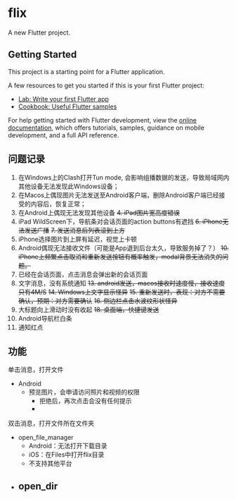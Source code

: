 # flix

A new Flutter project.

## Getting Started

This project is a starting point for a Flutter application.

A few resources to get you started if this is your first Flutter project:

- [Lab: Write your first Flutter app](https://docs.flutter.dev/get-started/codelab)
- [Cookbook: Useful Flutter samples](https://docs.flutter.dev/cookbook)

For help getting started with Flutter development, view the
[online documentation](https://docs.flutter.dev/), which offers tutorials,
samples, guidance on mobile development, and a full API reference.

## 问题记录
1. 在Windows上的Clash打开Tun mode, 会影响组播数据的发送，导致局域网内其他设备无法发现此Windows设备；
2. 在Macos上偶现图片无法发送至Android客户端，删除Android客户端已经接受的内容后，恢复正常；
3. 在Android上偶现无法发现其他设备
~~4. iPad图片宽高度错误~~
5. iPad WildScreen下，导航条对会话页面的action buttons有遮挡
~~6. iPhone无法发送广播~~
~~7. 发送消息后列表滚到上方~~
8. iPhone选择图片到上屏有延迟，视觉上卡顿
9. Android偶现无法接收文件（可能是App退到后台太久，导致服务掉了？）
~~10. iPhone上频繁点击取消和重新发送按钮有概率触发，modal背景无法消失的问题。~~
11. 已经在会话页面，点击消息会弹出新的会话页面
12. 文字消息，没有系统通知
~~13. android发送，macos接收时速度慢，接收速度只有4M/S~~
~~14. Windows上文字显示怪异~~
~~15. 重新发送时，表现：对方不需要确认，预期：对方需要确认~~
~~16. 侧边栏点击水波纹形状怪异~~
17. 大标题向上滑动时没有收起
~~18. 桌面端，快捷键发送~~
19. Android导航栏白条
20. 通知红点

## 功能
单击消息，打开文件
- Android
  - 预览图片，会申请访问照片和视频的权限
    - 拒绝后，再次点击会没有任何提示
    - 
双击消息，打开文件所在文件夹
- open_file_manager
  - Android：无法打开下载目录
  - iOS：在Files中打开flix目录
  - 不支持其他平台
- open_dir
  - 